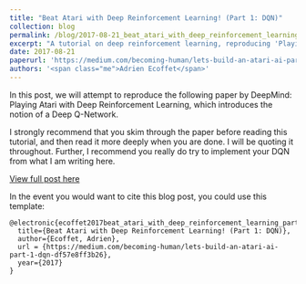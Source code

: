```yaml
---
title: "Beat Atari with Deep Reinforcement Learning! (Part 1: DQN)"
collection: blog
permalink: /blog/2017-08-21_beat_atari_with_deep_reinforcement_learning_part_1_dqn
excerpt: "A tutorial on deep reinforcement learning, reproducing 'Playing Atari with Deep Reinforcement Learning', which introduces the notion of a Deep Q-Network."
date: 2017-08-21
paperurl: 'https://medium.com/becoming-human/lets-build-an-atari-ai-part-1-dqn-df57e8ff3b26'
authors: '<span class="me">Adrien Ecoffet</span>'
---
```

In this post, we will attempt to reproduce the following paper by DeepMind: Playing Atari with Deep Reinforcement Learning, which introduces the notion of a Deep Q-Network.

I strongly recommend that you skim through the paper before reading this tutorial, and then read it more deeply when you are done. I will be quoting it throughout. Further, I recommend you really do try to implement your DQN from what I am writing here.


[View full post here](https://medium.com/becoming-human/lets-build-an-atari-ai-part-1-dqn-df57e8ff3b26)

In the event you would want to cite this blog post, you could use this template:
```
@electronic{ecoffet2017beat_atari_with_deep_reinforcement_learning_part_1_dqn,
  title={Beat Atari with Deep Reinforcement Learning! (Part 1: DQN)},
  author={Ecoffet, Adrien},
  url = {https://medium.com/becoming-human/lets-build-an-atari-ai-part-1-dqn-df57e8ff3b26},
  year={2017}
}
```